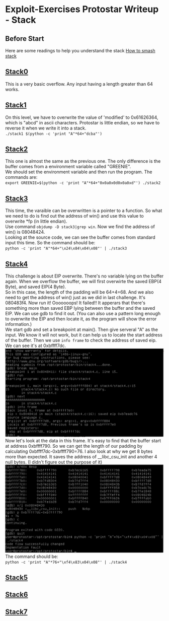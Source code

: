 # Exploit-Exercises Protostar Writeup - Stack
## Before Start
Here are some readings to help you understand the stack
[How to smash stack](http://insecure.org/stf/smashstack.html)

## [Stack0](https://exploit-exercises.com/protostar/stack0/)
This is a very basic overflow. Any input having a length greater than 64 works. 


## [Stack1](https://exploit-exercises.com/protostar/stack1/)
On this level, we have to overwrite the value of 'modified' to 0x61626364, which is "abcd" in ascii characters. Protostar is little endian, so we have to reverse it when we write it into a stack.    
	```./stack1 $(python -c 'print "A"*64+"dcba"')```   


## [Stack2](https://exploit-exercises.com/protostar/stack2/)
This one is almost the same as the previous one. The only difference is the buffer comes from a environment variable called "GREENIE".   
We should set the environment variable and then run the program. The commands are:    
	```
	export GREENIE=$(python -c 'print "A"*64+"0x0a0x0d0x0a0xd"')
	./stack2
	```


## [Stack3](https://exploit-exercises.com/protostar/stack3/)
This time, the varaible can be overwritten is a pointer to a function. So what we need to do is find out the address of win() and use this value to overwrite *fp (in little endian).    
Use command ```objdump -D stack3|grep win```. Now we find the address of win() is 08048424.   
Looking at the source code, we can see the buffer comes from standard input this time. So the command should be:     
	```python -c 'print "A"*64+"\x24\x84\x04\x08"' | ./stack3```    


## [Stack4](https://exploit-exercises.com/protostar/stack4/)
This challenge is about EIP overwrite. There's no variable lying on the buffer again. When we overflow the buffer, we will first overwirte the saved EBP(4 Byte), and saved EIP(4 Byte).    
So in this case, the length of the padding will be 64+4=68. And we also need to get the address of win() just as we did in last challenge. It's 080483f4. Now run it! Ooooooops! It failed!! It apperars that there's something more than saved EBP lying between the buffer and the saved EIP. We can use gdb to find it out. (You can also use a pattern long enough to overwrite the EIP and then locate it, as the program will show the error information.)     
We start gdb and set a breakpoint at main(). Then give serveral "A" as the input. We know it will not work, but it can help us to locate the start address of the buffer. Then we use ```info frame``` to check the address of saved eip. We can see it's at 0xbffff7dc.     
![stack4_1](./images/stack4_1.png)     
Now let's look at the data in this frame. It's easy to find that the buffer start at address 0xbffff790. So we can get the length of our padding by calculating 0xbffff7dc-0xbffff790=76. I also look at why we get 8 bytes more than expected. It saves the address of __libc_csu_init and another 4 null bytes. (I didn't figure out the purpose of it)    
![stack4_2](./images/stack4_2.png)
The command should be:    
	```python -c 'print "A"*76+"\xf4\x83\x04\x08"' | ./stack4```    


## [Stack5](https://exploit-exercises.com/protostar/stack5/)
## [Stack6](https://exploit-exercises.com/protostar/stack6/)
## [Stack7](https://exploit-exercises.com/protostar/stack7/)
